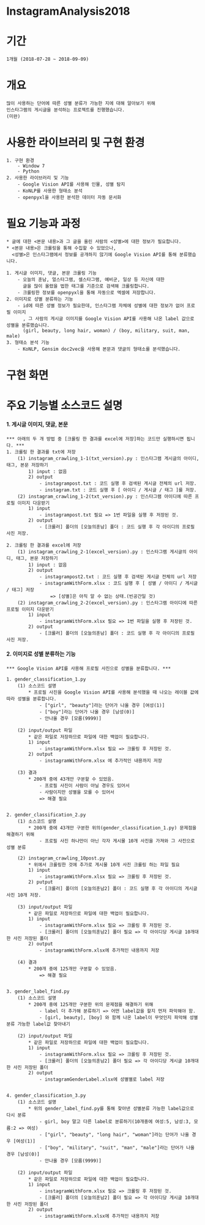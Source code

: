 # InstagramAnalysis2018

# 기간
    1개월 (2018-07-28 ~ 2018-09-09)
    
    
    
# 개요
    많이 사용하는 단어에 따른 성별 분류가 가능한 지에 대해 알아보기 위해 
    인스타그램의 게시글을 분석하는 프로젝트를 진행했습니다.
    (미완)
    
    
# 사용한 라이브러리 및 구현 환경
    1. 구현 환경
        - Window 7
        - Python
    2. 사용한 라이브러리 및 기능
        - Google Vision API를 사용해 인물, 성별 탐지
        - KoNLP를 사용한 형태소 분석
        - openpyxl을 사용한 분석한 데이터 자동 문서화


# 필요 기능과 과정
    * 글에 대한 <본문 내용>과 그 글을 올린 사람의 <성별>에 대한 정보가 필요합니다.
    * <본문 내용>은 크롤링을 통해 수집할 수 있었으나, 
      <성별>은 인스타그램에서 정보를 공개하지 않기에 Google Vision API를 통해 분류했습니다.
      
    1. 게시글 이미지, 댓글, 본문 크롤링 기능
        - 오늘의 훈남, 얼스타그램, 셀스타그램, 예비군, 일상 등 자신에 대한 
          글을 많이 올렸을 법한 태그를 기준으로 검색해 크롤링합니다.
        - 크롤링한 정보를 openpyxl을 통해 자동으로 엑셀에 저장합니다.
    2. 이미지로 성별 분류하는 기능
        - id에 따른 성별 정보가 필요한데, 인스타그램 자체에 성별에 대한 정보가 없어 프로필 이미지
          , 그 사람의 게시글 이미지를 Google Vision API를 사용해 나온 label 값으로 성별을 분류했습니다.
          (girl, beauty, long hair, woman) / (boy, military, suit, man, male)
    3. 형태소 분석 기능
        - KoNLP, Gensim doc2vec을 사용해 본문과 댓글의 형태소를 분석했습니다.

# 구현 화면



# 주요 기능별 소스코드 설명
#### 1. 게시글 이미지, 댓글, 본문 
    *** 아래의 두 개 방법 중 [크롤링 한 결과를 excel에 저장]하는 코드만 실행하시면 됩니다. ***
    1. 크롤링 한 결과를 txt에 저장
        (1) instagram_crawling_1-1(txt_version).py : 인스타그램 게시글의 아이디, 태그, 본문 저장하기
            1) input : 없음
            2) output
                - instagrampost.txt : 코드 실행 후 검색된 게시글 전체의 url 저장.
                - instagram.txt : 코드 실행 후 [ 아이디 / 게시글 / 태그 ]를 저장.
        (2) instagram_crawling_1-2(txt_version).py : 인스타그램 아이디에 따른 프로필 이미지 다운받기
            1) input
                - instagrampost.txt 필요 => 1번 파일을 실행 후 저장된 것.
            2) output
                - [크롤러] 폴더의 [오늘의훈남] 폴더 : 코드 실행 후 각 아이디의 프로필 사진 저장.
        
    2. 크롤링 한 결과를 excel에 저장
        (1) instagram_crawling_2-1(excel_version).py : 인스타그램 게시글의 아이디, 태그, 본문 저장하기
            1) input : 없음
            2) output
                - instagrampost2.txt : 코드 실행 후 검색된 게시글 전체의 url 저장
                - instagramWithForm.xlsx : 코드 실행 후 [ 성별 / 아이디 / 게시글 / 태그] 저장
                    => [성별]은 아직 알 수 없는 상태.(빈공간일 것)
        (2) instagram_crawling_2-2(excel_version).py : 인스타그램 아이디에 따른 프로필 이미지 다운받기
            1) input
                - instagramWithForm.xlsx 필요 => 1번 파일을 실행 후 저장된 것.
            2) output
                - [크롤러] 폴더의 [오늘의훈남] 폴더 : 코드 실행 후 각 아이디의 프로필 사진 저장.
   
        
#### 2. 이미지로 성별 분류하는 기능
    *** Google Vision API를 사용해 프로필 사진으로 성별을 분류합니다. ***

    1. gender_classification_1.py
        (1) 소스코드 설명
            * 프로필 사진을 Google Vision API를 사용해 분석했을 때 나오는 레이블 값에 따라 성별을 분류합니다.
                - ["girl", "beauty"]라는 단어가 나올 경우 [여성(1)]
                - ["boy"]라는 단어가 나올 경우 [남성(0)]
                - 안나올 경우 [모름(9999)]
                
        (2) input/output 파일
            * 같은 파일로 저장하므로 파일에 대한 백업이 필요합니다.
            1) input
                - instagramWithForm.xlsx 필요 => 크롤링 후 저장된 것.
            2) output
                - instagramWithForm.xlsx 에 추가적인 내용까지 저장
                
        (3) 결과
            * 200개 중에 43개만 구분할 수 있었음.
                - 프로필 사진이 사람이 아닐 경우도 있어서
                - 사람이지만 성별을 모를 수 있어서
                => 해결 필요
              
              
    2. gender_classification_2.py
        (1) 소스코드 설명
            * 200개 중에 43개만 구분한 위의(gender_classification_1.py) 문제점을 해결하기 위해
                - 프로필 사진 하나만이 아닌 각자 게시물 10개 사진을 가져와 그 사진으로 성별 분류
                    
        (2) instagram_crawling_10post.py
            * 위에서 크롤링한 것에 추가로 게시물 10개 사진 크롤링 하는 파일 필요
            1) input
                - instagramWithForm.xlsx 필요 => 크롤링 후 저장된 것.
            2) putput
                - [크롤러] 폴더의 [오늘의훈남2] 폴더 : 코드 실행 후 각 아이디의 게시글 사진 10개 저장.
            
        (3) input/output 파일
            * 같은 파일로 저장하므로 파일에 대한 백업이 필요합니다.
            1) input
                - instagramWithForm.xlsx 필요 => 크롤링 후 저장된 것.
                - [크롤러] 폴더의 [오늘의훈남2] 폴더 필요 => 각 아이디당 게시글 10개대한 사진 저장된 폴더
            2) output
                - instagramWithForm.xlsx에 추가적인 내용까지 저장
                
        (4) 결과
            * 200개 중에 125개만 구분할 수 있었음.
                => 해결 필요


    3. gender_label_find.py
        (1) 소스코드 설명
            * 200개 중에 125개만 구분한 위의 문제점을 해결하기 위해
                - label 더 추가해 분류하기 => 어떤 label값을 할지 먼저 파악해야 함.
                - [girl, beauty], [boy] 와 함께 나온 label이 무엇인지 파악해 성별분류 가능한 label값 찾아내기
                
        (2) input/output 파일
            * 같은 파일로 저장하므로 파일에 대한 백업이 필요합니다.
            1) input
                - instagramWithForm.xlsx 필요 => 크롤링 후 저장된 것.
                - [크롤러] 폴더의 [오늘의훈남2] 폴더 필요 => 각 아이디당 게시글 10개대한 사진 저장된 폴더
            2) output
                - instagramGenderLabel.xlsx에 성별별로 label 저장
                
                
    4. gender_classification_3.py
        (1) 소스코드 설명
            * 위의 gender_label_find.py를 통해 찾아낸 성별분류 가능한 label값으로 다시 분류
                - girl, boy 말고 다른 label로 분류하기(10개중에 여성:5, 남성:3, 모름:2 => 여성)
                - ["girl", "beauty", "long hair", "woman"]라는 단어가 나올 경우 [여성(1)]
                - ["boy", "military", "suit", "man", "male"]라는 단어가 나올 경우 [남성(0)]
                - 안나올 경우 [모름(9999)]
                
        (2) input/output 파일
            * 같은 파일로 저장하므로 파일에 대한 백업이 필요합니다.
            1) input
                - instagramWithForm.xlsx 필요 => 크롤링 후 저장된 것.
                - [크롤러] 폴더의 [오늘의훈남2] 폴더 필요 => 각 아이디당 게시글 10개대한 사진 저장된 폴더
            2) output
                - instagramWithForm.xlsx에 추가적인 내용까지 저장
     
